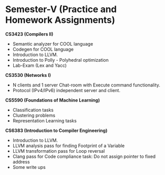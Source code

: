 # Semester-V (Practice and Homework Assignments)

**CS3423 (Compilers II)**
- Semantic analyzer for COOL language
- Codegen for COOL language
- Introduction to LLVM.
- Introduction to Polly - Polyhedral optimization
- Lab-Exam (Lex and Yacc)

**CS3530 (Networks I)**
- N clients and 1 server Chat-room with Execute command functionality.
- Protocol (IPv4/IPv6) independent server and client.

**CS5590 (Foundations of Machine Learning)**
- Classification tasks
- Clustering problems
- Representation Learning tasks

**CS6383 (Introduction to Compiler Engineering)**
- Introduction to LLVM.
- LLVM analysis pass for finding Footprint of a Variable
- LLVM transformation pass for Loop reversal
- Clang pass for Code compliance task: Do not assign pointer to fixed address
- Some write ups




